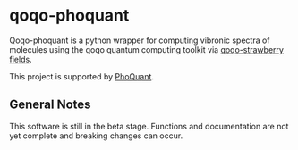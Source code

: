 # qoqo-phoquant
Qoqo-phoquant is a python wrapper for computing vibronic spectra of molecules using the qoqo quantum computing toolkit via [qoqo-strawberry fields](https://github.com/HQSquantumsimulations/qoqo-strawberry-fields/blob/main/README.md).

This project is supported by [PhoQuant](https://www.quantentechnologien.de/forschung/foerderung/quantencomputer-demonstrationsaufbauten/phoquant.html).

## General Notes

This software is still in the beta stage. Functions and documentation are not yet complete and breaking changes can occur.
